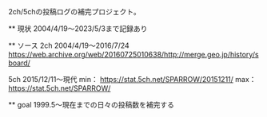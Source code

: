 2ch/5chの投稿ログの補完プロジェクト。

** 現状
2004/4/19～2023/5/3まで記録あり

** ソース
2ch 2004/4/19～2016/7/24
https://web.archive.org/web/20160725010638/http://merge.geo.jp/history/sboard/

5ch 2015/12/11～現代
min：
https://stat.5ch.net/SPARROW/20151211/
max：
https://stat.5ch.net/SPARROW/

** goal
1999.5～現在までの日々の投稿数を補完する


